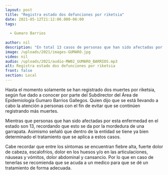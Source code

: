 ```yaml
---
layout: post
title: "Registra estado dos defunciones por riketsia"
date: 2021-05-12T21:12:00.000-06:00
tags:
  
  - Gumaro Barrios
  
author: nil
description: "En total 13 casos de personas que han sido afectadas por esta enfermedad."
image: /uploads/2021/images-GUMARO.jpg
video: nil
audio: /uploads/2021/audio-MW02_GUMARO_BARRIOS.mp3
alt: Registra estado dos defunciones por riketsia
front: false
section: Local
---
```


Hasta el momento solamente se han registrado dos muertes por riketsia, según fue dado a conocer por parte del Subdirector del Área de Epidemiología Gumaro Barrios Gallegos. Quien dijo que se está llevando a cabo la atención a personas con el fin de evitar que se continúen registrando más muertes.

Mientras que personas que han sido afectadas por esta enfermedad en el estado son 13, recordando que esto se da por la mordedura de una garrapata. Asimismo señaló que dentro de la entidad se tiene ya bien determinado el tratamiento que se aplica a estos casos.

Cabe recordar que entre los síntomas se encuentran fiebre alta, fuerte dolor de cabeza, escalofríos, dolor en los huesos y/o en las articulaciones, náuseas y vómitos, dolor abdominal y    cansancio. Por lo que en caso de tenerlas se recomienda que se acuda a un medico para que se dé un tratamiento de forma adecuada.
